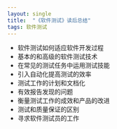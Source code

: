 ```yaml
---
layout: single
title:  "《软件测试》读后总结"
tags: 软件测试
---
```




+ 软件测试如何适应软件开发过程
+ 基本的和高级的软件测试技术
+ 在常见的测试任务中运用测试技能
+ 引入自动化提高测试的效率
+ 测试工作的计划和文档化
+ 有效报告发现的问题
+ 衡量测试工作的成效和产品的改进
+ 测试和质量保证的区别
+ 寻求软件测试员的工作
